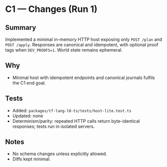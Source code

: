 # C1 — Changes (Run 1)

## Summary
Implemented a minimal in-memory HTTP host exposing only `POST /plan` and `POST /apply`. Responses are canonical and idempotent, with optional proof tags when `DEV_PROOFS=1`. World state remains ephemeral.

## Why
- Minimal host with idempotent endpoints and canonical journals fulfils the C1 end goal.

## Tests
- Added: `packages/tf-lang-l0-ts/tests/host-lite.test.ts`
- Updated: none
- Determinism/parity: repeated HTTP calls return byte-identical responses; tests run in isolated servers.

## Notes
- No schema changes unless explicitly allowed.
- Diffs kept minimal.
